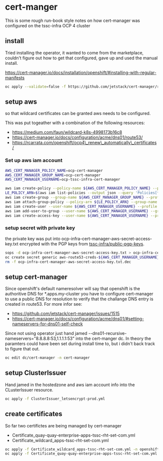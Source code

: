 # cert-manger

This is some rough run-book style notes on how cert-manager was configured on the tssc-infra OCP 4 cluster

## install
Tried installing the operator, it wanted to come from the marketplace, couldn't figure out how to get that configured, gave up and used the manual install.

https://cert-manager.io/docs/installation/openshift/#installing-with-regular-manifests
```bash
oc apply --validate=false -f https://github.com/jetstack/cert-manager/releases/download/v1.0.4/cert-manager.yaml
```

## setup aws

so that wildcard certificates can be granted aws needs to be configured.

This was put togeather with a combination of the following resources:
* https://medium.com/faun/wildcard-k8s-4998173b16c8
* https://cert-manager.io/docs/configuration/acme/dns01/route53/
* https://rcarrata.com/openshift/ocp4\_renew\_automatically\_certificates/

### Set up aws iam account
```bash
AWS_CERT_MANAGER_POLICY_NAME=ocp-cert-manager
AWS_CERT_MANAGER_GROUP_NAME=ocp-cert-manager
AWS_CERT_MANAGER_USERNAME=ocp-tssc-infra-cert-manager

aws iam create-policy --policy-name ${AWS_CERT_MANAGER_POLICY_NAME} --policy-document file://aws-policy-letsencrypt-wildcard.json --profile tssc-infra
LE_POLICY_ARN=$(aws iam list-policies --output json --query 'Policies[*].[PolicyName,Arn]' --output text --profile tssc-infra | grep ${AWS_CERT_MANAGER_POLICY_NAME} | awk '{print $2}')
aws iam create-group --group-name ${AWS_CERT_MANAGER_GROUP_NAME} --profile tssc-infra
aws iam attach-group-policy --policy-arn ${LE_POLICY_ARN} --group-name ${AWS_CERT_MANAGER_GROUP_NAME} --profile tssc-infra
aws iam create-user --user-name ${AWS_CERT_MANAGER_USERNAME} --profile tssc-infra
aws iam add-user-to-group --user-name ${AWS_CERT_MANAGER_USERNAME} --group-name ${AWS_CERT_MANAGER_GROUP_NAME} --profile tssc-infra
aws iam create-access-key --user-name ${AWS_CERT_MANAGER_USERNAME} --profile tssc-infra
```

### setup secret with private key

the private key was put into ocp-infra-cert-manager-aws-secret-access-key.txt encrypted with the PGP keys from [tssc-infra/public-pgp-keys](https://github.com/rhtconsulting/tssc-infra/tree/main/public-pgp-keys).

```bash
sops -d ocp-infra-cert-manager-aws-secret-access-key.txt > ocp-infra-cert-manager-aws-secret-access-key.txt.dec
oc create secret generic aws-route53-creds-${AWS_CERT_MANAGER_USERNAME} --from-file=ocp-infra-cert-manager-aws-secret-access-key.txt.dec -n cert-manager
rm -f ocp-infra-cert-manager-aws-secret-access-key.txt.dec
```

## setup cert-manager
Since openshift's default nameresolver will say that openshift is the authoritive DNS for *.apps.my-cluster you have to configure cert-manager to use a public DNS for resolution to verify that the challange DNS entry is created in route53. For more infor see:
* https://github.com/jetstack/cert-manager/issues/1515
* https://cert-manager.io/docs/configuration/acme/dns01/#setting-nameservers-for-dns01-self-check

Since not using operator just hand jamed --dns01-recursive-nameservers="8.8.8.8:53,1.1.1.1:53" into the cert-manger dc. In theory the paramters could have been set during install time to, but i didn't back track to figure that out.
```bash
oc edit dc/cert-manager -n cert-manager
```

## setup ClusterIssuer
Hand jamed in the hostedzone and aws iam account info into the CLusterIssuer resource.

```bash
oc apply -f ClusterIssuer_letsencrypt-prod.yml
```

## create certificates
So far two certifictes are being managed by cert-manager

* Certificate_quay-quay-enterprise-apps-tssc-rht-set-com.yml
* Certificate_wildcard_apps-tssc-rht-set-com.yml

```bash
oc apply -f Certificate_wildcard_apps-tssc-rht-set-com.yml -n openshift-ingress
oc apply -f Certificate_quay-quay-enterprise-apps-tssc-rht-set-com.yml -n quay-enterprise
```
